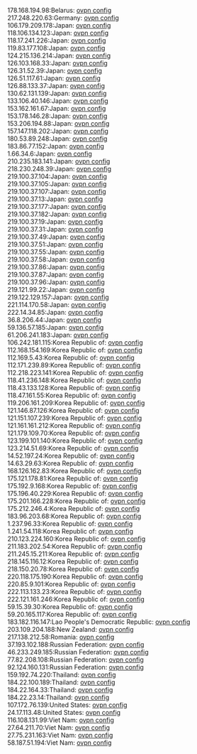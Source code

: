 178.168.194.98:Belarus: [ovpn config](vpn/178_168_194_98.ovpn)  
217.248.220.63:Germany: [ovpn config](vpn/217_248_220_63.ovpn)  
106.179.209.178:Japan: [ovpn config](vpn/106_179_209_178.ovpn)  
118.106.134.123:Japan: [ovpn config](vpn/118_106_134_123.ovpn)  
118.17.241.226:Japan: [ovpn config](vpn/118_17_241_226.ovpn)  
119.83.177.108:Japan: [ovpn config](vpn/119_83_177_108.ovpn)  
124.215.136.214:Japan: [ovpn config](vpn/124_215_136_214.ovpn)  
126.103.168.33:Japan: [ovpn config](vpn/126_103_168_33.ovpn)  
126.31.52.39:Japan: [ovpn config](vpn/126_31_52_39.ovpn)  
126.51.117.61:Japan: [ovpn config](vpn/126_51_117_61.ovpn)  
126.88.133.37:Japan: [ovpn config](vpn/126_88_133_37.ovpn)  
130.62.131.139:Japan: [ovpn config](vpn/130_62_131_139.ovpn)  
133.106.40.146:Japan: [ovpn config](vpn/133_106_40_146.ovpn)  
153.162.161.67:Japan: [ovpn config](vpn/153_162_161_67.ovpn)  
153.178.146.28:Japan: [ovpn config](vpn/153_178_146_28.ovpn)  
153.206.194.88:Japan: [ovpn config](vpn/153_206_194_88.ovpn)  
157.147.118.202:Japan: [ovpn config](vpn/157_147_118_202.ovpn)  
180.53.89.248:Japan: [ovpn config](vpn/180_53_89_248.ovpn)  
183.86.77.152:Japan: [ovpn config](vpn/183_86_77_152.ovpn)  
1.66.34.6:Japan: [ovpn config](vpn/1_66_34_6.ovpn)  
210.235.183.141:Japan: [ovpn config](vpn/210_235_183_141.ovpn)  
218.230.248.39:Japan: [ovpn config](vpn/218_230_248_39.ovpn)  
219.100.37.104:Japan: [ovpn config](vpn/219_100_37_104.ovpn)  
219.100.37.105:Japan: [ovpn config](vpn/219_100_37_105.ovpn)  
219.100.37.107:Japan: [ovpn config](vpn/219_100_37_107.ovpn)  
219.100.37.13:Japan: [ovpn config](vpn/219_100_37_13.ovpn)  
219.100.37.177:Japan: [ovpn config](vpn/219_100_37_177.ovpn)  
219.100.37.182:Japan: [ovpn config](vpn/219_100_37_182.ovpn)  
219.100.37.19:Japan: [ovpn config](vpn/219_100_37_19.ovpn)  
219.100.37.31:Japan: [ovpn config](vpn/219_100_37_31.ovpn)  
219.100.37.49:Japan: [ovpn config](vpn/219_100_37_49.ovpn)  
219.100.37.51:Japan: [ovpn config](vpn/219_100_37_51.ovpn)  
219.100.37.55:Japan: [ovpn config](vpn/219_100_37_55.ovpn)  
219.100.37.58:Japan: [ovpn config](vpn/219_100_37_58.ovpn)  
219.100.37.86:Japan: [ovpn config](vpn/219_100_37_86.ovpn)  
219.100.37.87:Japan: [ovpn config](vpn/219_100_37_87.ovpn)  
219.100.37.96:Japan: [ovpn config](vpn/219_100_37_96.ovpn)  
219.121.99.22:Japan: [ovpn config](vpn/219_121_99_22.ovpn)  
219.122.129.157:Japan: [ovpn config](vpn/219_122_129_157.ovpn)  
221.114.170.58:Japan: [ovpn config](vpn/221_114_170_58.ovpn)  
222.14.34.85:Japan: [ovpn config](vpn/222_14_34_85.ovpn)  
36.8.206.44:Japan: [ovpn config](vpn/36_8_206_44.ovpn)  
59.136.57.185:Japan: [ovpn config](vpn/59_136_57_185.ovpn)  
61.206.241.183:Japan: [ovpn config](vpn/61_206_241_183.ovpn)  
106.242.181.115:Korea Republic of: [ovpn config](vpn/106_242_181_115.ovpn)  
112.168.154.169:Korea Republic of: [ovpn config](vpn/112_168_154_169.ovpn)  
112.169.5.43:Korea Republic of: [ovpn config](vpn/112_169_5_43.ovpn)  
112.171.239.89:Korea Republic of: [ovpn config](vpn/112_171_239_89.ovpn)  
112.218.223.141:Korea Republic of: [ovpn config](vpn/112_218_223_141.ovpn)  
118.41.236.148:Korea Republic of: [ovpn config](vpn/118_41_236_148.ovpn)  
118.43.133.128:Korea Republic of: [ovpn config](vpn/118_43_133_128.ovpn)  
118.47.161.55:Korea Republic of: [ovpn config](vpn/118_47_161_55.ovpn)  
119.206.161.209:Korea Republic of: [ovpn config](vpn/119_206_161_209.ovpn)  
121.146.87.126:Korea Republic of: [ovpn config](vpn/121_146_87_126.ovpn)  
121.151.107.239:Korea Republic of: [ovpn config](vpn/121_151_107_239.ovpn)  
121.161.161.212:Korea Republic of: [ovpn config](vpn/121_161_161_212.ovpn)  
121.179.109.70:Korea Republic of: [ovpn config](vpn/121_179_109_70.ovpn)  
123.199.101.140:Korea Republic of: [ovpn config](vpn/123_199_101_140.ovpn)  
123.214.51.69:Korea Republic of: [ovpn config](vpn/123_214_51_69.ovpn)  
14.52.197.24:Korea Republic of: [ovpn config](vpn/14_52_197_24.ovpn)  
14.63.29.63:Korea Republic of: [ovpn config](vpn/14_63_29_63.ovpn)  
168.126.162.83:Korea Republic of: [ovpn config](vpn/168_126_162_83.ovpn)  
175.121.178.81:Korea Republic of: [ovpn config](vpn/175_121_178_81.ovpn)  
175.192.9.168:Korea Republic of: [ovpn config](vpn/175_192_9_168.ovpn)  
175.196.40.229:Korea Republic of: [ovpn config](vpn/175_196_40_229.ovpn)  
175.201.166.228:Korea Republic of: [ovpn config](vpn/175_201_166_228.ovpn)  
175.212.246.4:Korea Republic of: [ovpn config](vpn/175_212_246_4.ovpn)  
183.96.203.68:Korea Republic of: [ovpn config](vpn/183_96_203_68.ovpn)  
1.237.96.33:Korea Republic of: [ovpn config](vpn/1_237_96_33.ovpn)  
1.241.54.118:Korea Republic of: [ovpn config](vpn/1_241_54_118.ovpn)  
210.123.224.160:Korea Republic of: [ovpn config](vpn/210_123_224_160.ovpn)  
211.183.202.54:Korea Republic of: [ovpn config](vpn/211_183_202_54.ovpn)  
211.245.15.211:Korea Republic of: [ovpn config](vpn/211_245_15_211.ovpn)  
218.145.116.12:Korea Republic of: [ovpn config](vpn/218_145_116_12.ovpn)  
218.150.20.78:Korea Republic of: [ovpn config](vpn/218_150_20_78.ovpn)  
220.118.175.190:Korea Republic of: [ovpn config](vpn/220_118_175_190.ovpn)  
220.85.9.101:Korea Republic of: [ovpn config](vpn/220_85_9_101.ovpn)  
222.113.133.23:Korea Republic of: [ovpn config](vpn/222_113_133_23.ovpn)  
222.121.161.246:Korea Republic of: [ovpn config](vpn/222_121_161_246.ovpn)  
59.15.39.30:Korea Republic of: [ovpn config](vpn/59_15_39_30.ovpn)  
59.20.165.117:Korea Republic of: [ovpn config](vpn/59_20_165_117.ovpn)  
183.182.116.147:Lao People's Democratic Republic: [ovpn config](vpn/183_182_116_147.ovpn)  
203.109.204.188:New Zealand: [ovpn config](vpn/203_109_204_188.ovpn)  
217.138.212.58:Romania: [ovpn config](vpn/217_138_212_58.ovpn)  
37.193.102.188:Russian Federation: [ovpn config](vpn/37_193_102_188.ovpn)  
46.233.249.185:Russian Federation: [ovpn config](vpn/46_233_249_185.ovpn)  
77.82.208.108:Russian Federation: [ovpn config](vpn/77_82_208_108.ovpn)  
92.124.160.131:Russian Federation: [ovpn config](vpn/92_124_160_131.ovpn)  
159.192.74.220:Thailand: [ovpn config](vpn/159_192_74_220.ovpn)  
184.22.100.189:Thailand: [ovpn config](vpn/184_22_100_189.ovpn)  
184.22.164.33:Thailand: [ovpn config](vpn/184_22_164_33.ovpn)  
184.22.23.14:Thailand: [ovpn config](vpn/184_22_23_14.ovpn)  
107.172.76.139:United States: [ovpn config](vpn/107_172_76_139.ovpn)  
24.17.113.48:United States: [ovpn config](vpn/24_17_113_48.ovpn)  
116.108.131.99:Viet Nam: [ovpn config](vpn/116_108_131_99.ovpn)  
27.64.211.70:Viet Nam: [ovpn config](vpn/27_64_211_70.ovpn)  
27.75.231.163:Viet Nam: [ovpn config](vpn/27_75_231_163.ovpn)  
58.187.51.194:Viet Nam: [ovpn config](vpn/58_187_51_194.ovpn)  
